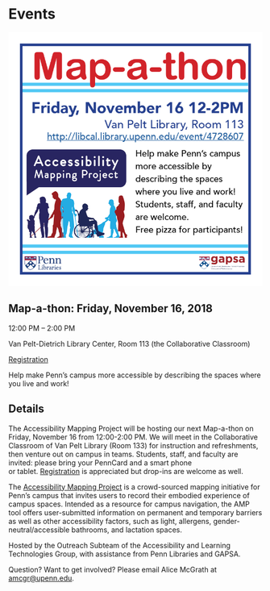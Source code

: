 # Events
![Map-a-thon flyer](Images/Mapathon-11-16.png)

## Map-a-thon: Friday, November 16, 2018

12:00 PM – 2:00 PM

Van Pelt-Dietrich Library Center, Room 113 (the Collaborative Classroom)

[Registration](http://libcal.library.upenn.edu/event/4728607)

Help make Penn’s campus more accessible by describing the spaces where you live and work!

## Details
The Accessibility Mapping Project will be hosting our next Map-a-thon on Friday, November 16 from 12:00-2:00 PM. We will meet in the Collaborative Classroom of Van Pelt Library (Room 133) for instruction and refreshments, then venture out on campus in teams. Students, staff, and faculty are invited: please bring your PennCard and a smart phone or tablet. [Registration](http://libcal.library.upenn.edu/event/4728607) is appreciated but drop-ins are welcome as well.

The [Accessibility Mapping Project](http://web.sas.upenn.edu/access-map/) is a crowd-sourced mapping initiative for Penn’s campus that invites users to record their embodied experience of campus spaces. Intended as a resource for campus navigation, the AMP tool offers user-submitted information on permanent and temporary barriers as well as other accessibility factors, such as light, allergens, gender-neutral/accessible bathrooms, and lactation spaces.

Hosted by the Outreach Subteam of the Accessibility and Learning Technologies Group, with assistance from Penn Libraries and GAPSA.

Question? Want to get involved? Please email Alice McGrath at amcgr@upenn.edu.
